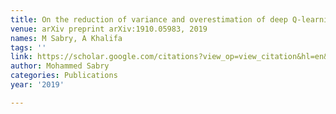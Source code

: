 ```yaml
---
title: On the reduction of variance and overestimation of deep Q-learning
venue: arXiv preprint arXiv:1910.05983, 2019
names: M Sabry, A Khalifa
tags: ''
link: https://scholar.google.com/citations?view_op=view_citation&hl=en&user=lfhzf8wAAAAJ&citation_for_view=lfhzf8wAAAAJ:u5HHmVD_uO8C
author: Mohammed Sabry
categories: Publications
year: '2019'

---
```

